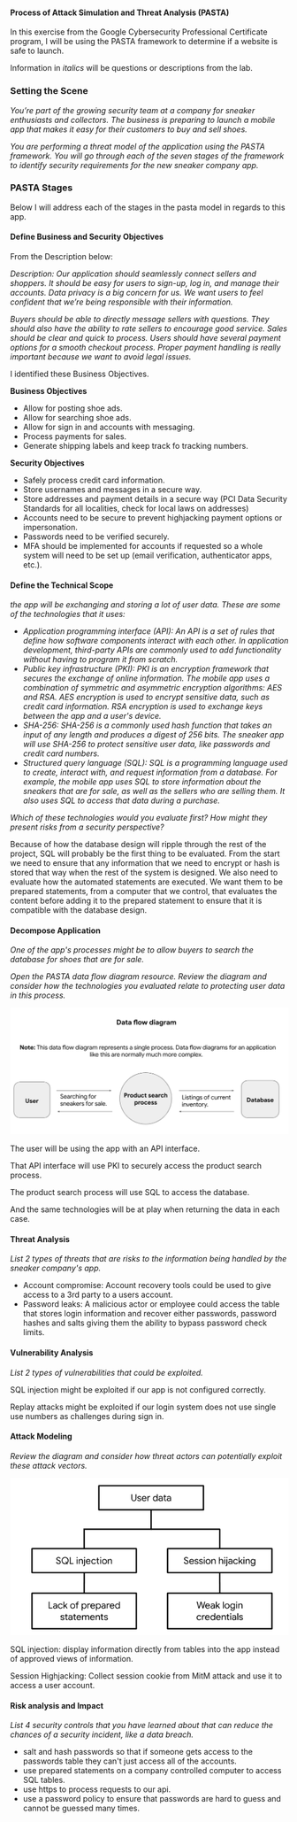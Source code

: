 #### Process of Attack Simulation and Threat Analysis (PASTA) 

In this exercise from the Google Cybersecurity Professional Certificate program, I will be using the PASTA framework to determine if a website is safe to launch.

Information in *italics* will be questions or descriptions from the lab.


### Setting the Scene

*You’re part of the growing security team at a company for sneaker enthusiasts and collectors. The business is preparing to launch a mobile app that makes it easy for their customers to buy and sell shoes.*

*You are performing a threat model of the application using the PASTA framework. You will go through each of the seven stages of the framework to identify security requirements for the new sneaker company app.*

### PASTA Stages

Below I will address each of the stages in the pasta model in regards to this app.

#### Define Business and Security Objectives
From the Description below:

*Description: Our application should seamlessly connect sellers and shoppers. It should be easy for users to sign-up, log in, and manage their accounts. Data privacy is a big concern for us. We want users to feel confident that we’re being responsible with their information.*

*Buyers should be able to directly message sellers with questions. They should also have the ability to rate sellers to encourage good service. Sales should be clear and quick to process. Users should have several payment options for a smooth checkout process. Proper payment handling is really important because we want to avoid legal issues.*

I identified these Business Objectives.

**Business Objectives**

- Allow for posting shoe ads.
- Allow for searching shoe ads.
- Allow for sign in and accounts with messaging.
- Process payments for sales.
- Generate shipping labels and keep track fo tracking numbers.

**Security Objectives**

- Safely process credit card information.
- Store usernames and messages in a secure way.
- Store addresses and payment details in a secure way (PCI Data Security Standards for all localities, check for local laws on addresses)
- Accounts need to be secure to prevent highjacking payment options or impersonation.
- Passwords need to be verified securely.
- MFA should be implemented for accounts if requested so a whole system will need to be set up (email verification, authenticator apps, etc.).

#### Define the Technical Scope

*the app will be exchanging and storing a lot of user data. These are some of the technologies that it uses:*

- *Application programming interface (API): An API is a set of rules that define how software components interact with each other. In application development, third-party APIs are commonly used to add functionality without having to program it from scratch.*
- *Public key infrastructure (PKI): PKI is an encryption framework that secures the exchange of online information. The mobile app uses a combination of symmetric and asymmetric encryption algorithms: AES and RSA. AES encryption is used to encrypt sensitive data, such as credit card information. RSA encryption is used to exchange keys between the app and a user's device.*
- *SHA-256: SHA-256 is a commonly used hash function that takes an input of any length and produces a digest of 256 bits. The sneaker app will use SHA-256 to protect sensitive user data, like passwords and credit card numbers.*
- *Structured query language (SQL): SQL is a programming language used to create, interact with, and request information from a database. For example, the mobile app uses SQL to store information about the sneakers that are for sale, as well as the sellers who are selling them. It also  uses SQL to access that data during a purchase.*

*Which of these technologies would you evaluate first? How might they present risks from a security perspective?*

Because of how the database design will ripple through the rest of the project, SQL will probably be the first thing to be evaluated. From the start we need to ensure that any information that we need to encrypt or hash is stored that way when the rest of the system is designed. We also need to evaluate how the automated statements are executed. We want them to be prepared statements, from a computer that we control, that evaluates the content before adding it to the prepared statement to ensure that it is compatible with the database design.

#### Decompose Application

*One of the app's processes might be to allow buyers to search the database for shoes that are for sale.*

*Open the PASTA data flow diagram resource. Review the diagram and consider how the technologies you evaluated relate to protecting user data in this process.*

![*PASTA dataflow diagram*](./flow_chart.png "PASTA dataflow diagram")

The user will be using the app with an API interface.

That API interface will use PKI to securely access the product search process.

The product search process will use SQL to access the database.

And the same technologies will be at play when returning the data in each case.

#### Threat Analysis

*List 2 types of threats that are risks to the information being handled by the sneaker company's app.*

- Account compromise: Account recovery tools could be used to give access to a 3rd party to a users account.
- Password leaks: A malicious actor or employee could access the table that stores login information and recover either passwords, password hashes and salts giving them the ability to bypass password check limits.

#### Vulnerability Analysis

*List 2 types of vulnerabilities that could be exploited.*

SQL injection might be exploited if our app is not configured correctly.

Replay attacks might be exploited if our login system does not use single use numbers as challenges during sign in.

#### Attack Modeling

*Review the diagram and consider how threat actors can potentially exploit these attack vectors.*

![*Attack Tree diagram*](./attack_tree.png "Attack Tree diagram")

SQL injection: display information directly from tables into the app instead of approved views of information.

Session Highjacking: Collect session cookie from MitM attack and use it to access a user account.


#### Risk analysis and Impact

*List 4 security controls that you have learned about that can reduce the chances of a security incident, like a data breach.*

- salt and hash passwords so that if someone gets access to the passwords table they can't just access all of the accounts.
- use prepared statements on a company controlled computer to access SQL tables.
- use https to process requests to our api.
- use a password policy to ensure that passwords are hard to guess and cannot be guessed many times.